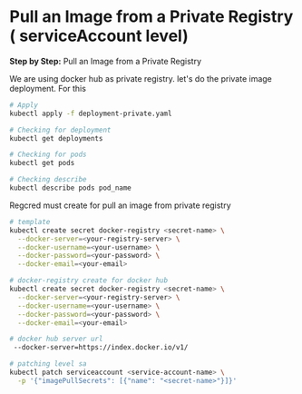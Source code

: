 # Pull an Image from a Private Registry ( serviceAccount level) 


**Step by Step:** Pull an Image from a Private Registry

We are using docker hub as private registry.
let's do the private image deployment. For this
``` bash
# Apply 
kubectl apply -f deployment-private.yaml

# Checking for deployment
kubectl get deployments

# Checking for pods
kubectl get pods

# Checking describe
kubectl describe pods pod_name

```

Regcred must create for pull an image from private registry
``` bash
# template
kubectl create secret docker-registry <secret-name> \
  --docker-server=<your-registry-server> \
  --docker-username=<your-username> \
  --docker-password=<your-password> \
  --docker-email=<your-email>

# docker-registry create for docker hub
kubectl create secret docker-registry <secret-name> \
  --docker-server=<your-registry-server> \
  --docker-username=<your-username> \
  --docker-password=<your-password> \
  --docker-email=<your-email>

# docker hub server url
 --docker-server=https://index.docker.io/v1/ 

# patching level sa
kubectl patch serviceaccount <service-account-name> \
  -p '{"imagePullSecrets": [{"name": "<secret-name>"}]}'
  

```


